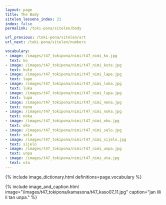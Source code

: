 ```yaml
---
layout: page
title: The Body
sitelen_lessons_index: 21
index: false
permalink: /toki-pona/sitelen/body

url_previous: /toki-pona/sitelen/art
url_next: /toki-pona/sitelen/numbers

vocabulary:
- image: /images/t47_tokipona/nimi/t47_nimi_ko.jpg
  text: ko
- image: /images/t47_tokipona/nimi/t47_nimi_kute.jpg
  text: kute
- image: /images/t47_tokipona/nimi/t47_nimi_lape.jpg
  text: lape
- image: /images/t47_tokipona/nimi/t47_nimi_luka.jpg
  text: luka
- image: /images/t47_tokipona/nimi/t47_nimi_lupa.jpg
  text: lupa
- image: /images/t47_tokipona/nimi/t47_nimi_nena.jpg
  text: nena
- image: /images/t47_tokipona/nimi/t47_nimi_noka.jpg
  text: noka
- image: /images/t47_tokipona/nimi/t47_nimi_oko.jpg
  text: oko
- image: /images/t47_tokipona/nimi/t47_nimi_selo.jpg
  text: selo
- image: /images/t47_tokipona/nimi/t47_nimi_sijelo.jpg
  text: sijelo
- image: /images/t47_tokipona/nimi/t47_nimi_unpa.jpg
  text: unpa
- image: /images/t47_tokipona/nimi/t47_nimi_uta.jpg
  text: uta
---
```


{% include image_dictionary.html definitions=page.vocabulary %}


{% include image_and_caption.html image="/images/t47_tokipona/kamasona/t47_kaso07_11.jpg" caption="jan lili li tan unpa." %}
